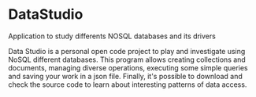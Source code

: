 # DataStudio
Application to study differents NOSQL databases and its drivers

Data Studio is a personal open code project to play and investigate using NoSQL different databases. 
This program allows creating collections and documents, managing diverse operations, executing some simple queries and saving your work in a json file.
Finally, it's possible to download and check the source code to learn about interesting patterns of data access.
